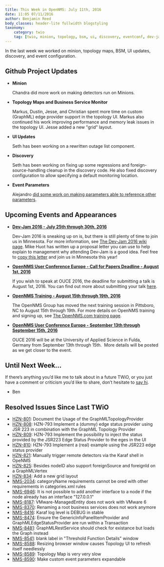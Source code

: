 ```yaml
---
title: This Week in OpenNMS: July 11th, 2016
date: 11:05 07/11/2016
author: Benjamin Reed
body_classes: header-lite fullwidth blogstyling
taxonomy:
    category: twio
    tag: [twio, minion, topology, bsm, ui, discovery, eventconf, dev-jam, training, ouce]
---
```


In the last week we worked on minion, topology maps, BSM, UI updates, discovery, and event configuration.

<!-- git log --all --no-merges --since='2016-07-05 00:00:00' --until='2016-07-11 00:00:00' --format='%Cblue%ai %Cgreen%aN %Cred%d %Creset%s %Cblue(%H)'  | sort | less -R -->

Github Project Updates
----------------------

* __Minion__

  Chandra did more work on making detectors run on Minions.

* __Topology Maps and Business Service Monitor__

  Markus, Dustin, Jesse, and Christian spent more time on custom (GraphML) edge provider support in the topology UI.  Markus also continued his work improving performance and memory leak issues in the topology UI. Jesse added a new "grid" layout.

* __UI Updates__

  Seth has been working on a rewritten outage list component.

* __Discovery__

  Seth has been working on fixing up some regressions and foreign-source-handling cleanup in the discovery code.  He also fixed discovery configuration to allow specifying a default monitoring location.

* __Event Parameters__

  Alejandro [did some work on making parameters able to reference other parameters](http://issues.opennms.org/browse/NMS-8590).

Upcoming Events and Appearances
-------------------------------

* **[Dev-Jam 2016 - July 25th through 30th, 2016](https://www.opennms.org/wiki/Dev-Jam_2016)**

  Dev-Jam 2016 is sneaking up on is, but there is still plenty of time to join us in Minnesota.  For more information, see [The Dev-Jam 2016 wiki page](https://www.opennms.org/wiki/Dev-Jam_2016).
  Mike Huot has written up a proposal letter you can use to help explain to management why attending Dev-Jam is a good idea.  Feel free to [copy this letter](https://docs.google.com/document/d/1VerZYe5LwMT_1j5ISAsNU9-ZGcwY_zdA_4DODNlBpYg/edit?usp=sharing) and join us in Minnesota this year!

* __[OpenNMS User Conference Europe - Call for Papers Deadline - August 1st, 2016](http://www.opennms.eu/2016/06/call-for-papers-ouce-2016/)__

  If you wish to speak at OUCE 2016, the deadline for submitting a talk is August 1st, 2016.  You can find out more about submitting your talk [here](http://www.opennms.eu/2016/06/call-for-papers-ouce-2016/).

* __[OpenNMS Training - August 15th through 19th, 2016](http://www.opennms.com/training)__

  The OpenNMS Group has moved the next training session in Pittsboro, NC to August 15th through 19th.  For more details on OpenNMS training and signing up, see [The OpenNMS.com training page](http://www.opennms.com/training/).

* __[OpenNMS User Conference Europe - September 13th through September 15th, 2016](https://ouce.opennms.eu)__

  OUCE 2016 will be at the University of Applied Science in Fulda, Germany from September 13th through 15th.  More details will be posted as we get closer to the event.

Until Next Week…
----------------

If there’s anything you’d like me to talk about in a future TWiO, or you just have a comment or criticism you’d like to share, don’t hesitate to [say hi](mailto:twio@opennms.org).

- Ben

Resolved Issues Since Last TWiO
-------------------------------

* [HZN-801](http://issues.opennms.org/browse/HZN-801): Document the Usage of the GraphMLTopologyProvider
* [HZN-808](http://issues.opennms.org/browse/HZN-808): HZN-793 Implement a (dummy) edge status provider using JSR 223 in combination with the GraphML Topology Provider
* [HZN-809](http://issues.opennms.org/browse/HZN-809): HZN-793 Implement the possibility to inject the status provided by the JSR223 Edge Status Provider to the eges in the UI
* [HZN-810](http://issues.opennms.org/browse/HZN-810): HZN-793 Implement a (real) example using the JSR223 edge status provider
* [HZN-821](http://issues.opennms.org/browse/HZN-821): Manually trigger remote detectors via the Karaf shell in OpeNMS
* [HZN-825](http://issues.opennms.org/browse/HZN-825): Besides nodeID also support foreignSource and foreignId on a GraphMLVertex
* [HZN-834](http://issues.opennms.org/browse/HZN-834): Add a new grid layout
* [NMS-2034](http://issues.opennms.org/browse/NMS-2034): categoryName requirements cannot be ored with other requirements in categories.xml rules
* [NMS-6946](http://issues.opennms.org/browse/NMS-6946): It is not possible to add another interface to a node if the node already has an interface "127.0.0.1"
* [NMS-8187](http://issues.opennms.org/browse/NMS-8187): VMware-ManagedEntity does not work with VMware 6
* [NMS-8370](http://issues.opennms.org/browse/NMS-8370): Renaming a root business services does not work anymore
* [NMS-8416](http://issues.opennms.org/browse/NMS-8416): Karaf log level is DEBUG in stable
* [NMS-8474](http://issues.opennms.org/browse/NMS-8474): Ensure the GenericInfoPanelItemProvider and GraphMLEdgeStatusProvider are run within a Transaction
* [NMS-8481](http://issues.opennms.org/browse/NMS-8481): GraphMLRestService should check for existance but loads the Graph instead
* [NMS-8541](http://issues.opennms.org/browse/NMS-8541): blank label in "Threshold Function Details" window
* [NMS-8588](http://issues.opennms.org/browse/NMS-8588): Resizing browser window causes Topology UI to refresh itself needlessly
* [NMS-8589](http://issues.opennms.org/browse/NMS-8589): Topology Map is very very slow
* [NMS-8590](http://issues.opennms.org/browse/NMS-8590): Make custom event parameters expandable
